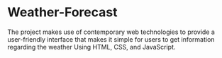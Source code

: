 # Weather-Forecast
The project makes use of contemporary web technologies to provide a user-friendly interface that makes it simple for users to get information regarding the weather Using HTML, CSS, and JavaScript.
